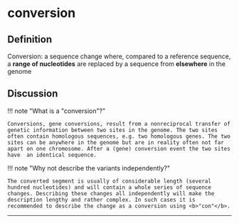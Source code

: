 # conversion

## Definition

Conversion: a sequence change where, compared to a reference sequence, a <b>range of nucleotides</b> are replaced by a sequence from <b>elsewhere</b> in the genome



## Discussion

!!! note "What is a "conversion"?"

    Conversions, gene conversions, result from a nonreciprocal transfer of genetic information between two sites in the genome. The two sites often contain homologous sequences, e.g. two homologous genes. The two sites can be anywhere in the genome but are in reality often not far apart on one chromosome. After a (gene) conversion event the two sites have  an identical sequence.

!!! note "Why not describe the variants independently?"

    The converted segment is usually of considerable length (several hundred nucleotides) and will contain a whole series of sequence changes. Describing these changes all independently will make the description lengthy and rather complex. In such cases it is recommended to describe the change as a conversion using <b>"con"</b>.
---